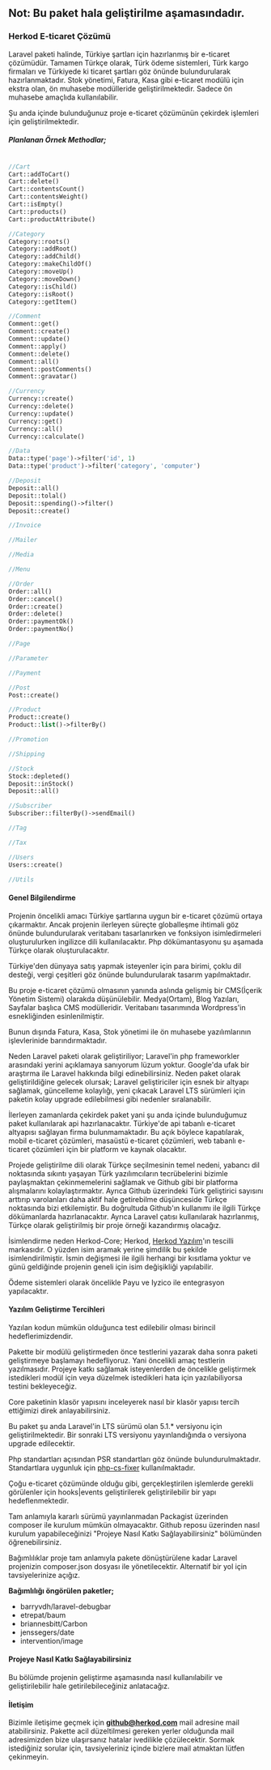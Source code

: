 Not: Bu paket hala geliştirilme aşamasındadır.
------

### Herkod E-ticaret Çözümü

Laravel paketi halinde, Türkiye şartları için hazırlanmış bir e-ticaret çözümüdür. Tamamen Türkçe olarak, Türk ödeme sistemleri, Türk kargo firmaları ve Türkiyede ki ticaret şartları göz önünde bulundurularak hazırlanmaktadır. Stok yönetimi, Fatura, Kasa gibi e-ticaret modülü için ekstra olan, ön muhasebe modülleride geliştirilmektedir. Sadece ön muhasebe amaçlıda kullanılabilir.

Şu anda içinde bulunduğunuz proje e-ticaret çözümünün çekirdek işlemleri için geliştirilmektedir.

##### Planlanan Örnek Methodlar;

```php

//Cart
Cart::addToCart()
Cart::delete()
Cart::contentsCount()
Cart::contentsWeight()
Cart::isEmpty()
Cart::products()
Cart::productAttribute()

//Category
Category::roots()
Category::addRoot()
Category::addChild()
Category::makeChildOf()
Category::moveUp()
Category::moveDown()
Category::isChild()
Category::isRoot()
Category::getItem()

//Comment
Comment::get()
Comment::create()
Comment::update()
Comment::apply()
Comment::delete()
Comment::all()
Comment::postComments()
Comment::gravatar()

//Currency
Currency::create()
Currency::delete()
Currency::update()
Currency::get()
Currency::all()
Currency::calculate()

//Data
Data::type('page')->filter('id', 1)
Data::type('product')->filter('category', 'computer')

//Deposit
Deposit::all()
Deposit::tolal()
Deposit::spending()->filter()
Deposit::create()

//Invoice

//Mailer

//Media

//Menu

//Order
Order::all()
Order::cancel()
Order::create()
Order::delete()
Order::paymentOk()
Order::paymentNo()

//Page

//Parameter

//Payment

//Post
Post::create()

//Product
Product::create()
Product::list()->filterBy()

//Promotion

//Shipping

//Stock
Stock::depleted()
Deposit::inStock()
Deposit::all()

//Subscriber
Subscriber::filterBy()->sendEmail()

//Tag

//Tax

//Users
Users::create()

//Utils

```

#### Genel Bilgilendirme

Projenin öncelikli amacı Türkiye şartlarına uygun bir e-ticaret çözümü ortaya çıkarmaktır. Ancak projenin ilerleyen süreçte globalleşme ihtimali göz önünde bulundurularak veritabanı tasarlanırken ve fonksiyon isimledirmeleri oluşturulurken ingilizce dili kullanılacaktır. Php dökümantasyonu şu aşamada Türkçe olarak oluşturulacaktır.

Türkiye'den dünyaya satış yapmak isteyenler için para birimi, çoklu dil desteği, vergi çeşitleri göz önünde bulundurularak tasarım yapılmaktadır.

Bu proje e-ticaret çözümü olmasının yanında aslında gelişmiş bir CMS(İçerik Yönetim Sistemi) olarakda düşünülebilir. Medya(Ortam), Blog Yazıları, Sayfalar başlıca CMS modülleridir. Veritabanı tasarımında Wordpress'in esnekliğinden esinlenilmiştir.

Bunun dışında Fatura, Kasa, Stok yönetimi ile ön muhasebe yazılımlarının işlevlerinide barındırmaktadır.

Neden Laravel paketi olarak geliştiriliyor; Laravel'in php frameworkler arasındaki yerini açıklamaya sanıyorum lüzum yoktur. Google'da ufak bir araştırma ile Laravel hakkında bilgi edinebilirsiniz. Neden paket olarak geliştirildiğine gelecek olursak; Laravel geliştiriciler için esnek bir altyapı sağlamak, güncelleme kolaylığı, yeni çıkacak Laravel LTS sürümleri için paketin kolay upgrade edilebilmesi gibi nedenler sıralanabilir.

İlerleyen zamanlarda çekirdek paket yani şu anda içinde bulunduğumuz paket kullanılarak api hazırlanacaktır. Türkiye'de api tabanlı e-ticaret altyapısı sağlayan firma bulunmamaktadır. Bu açık böylece kapatılarak, mobil e-ticaret çözümleri, masaüstü e-ticaret çözümleri, web tabanlı e-ticaret çözümleri için bir platform ve kaynak olacaktır.

Projede geliştirilme dili olarak Türkçe seçilmesinin temel nedeni, yabancı dil noktasında sıkıntı yaşayan Türk yazılımcıların tecrübelerini bizimle paylaşmaktan çekinmemelerini sağlamak ve Github gibi bir platforma alışmalarını kolaylaştırmaktır. Ayrıca Github üzerindeki Türk geliştirici sayısını arttırıp varolanları daha aktif hale getirebilme düşünceside Türkçe noktasında bizi etkilemiştir. Bu doğrultuda Github'ın kullanımı ile ilgili Türkçe dökümanlarda hazırlanacaktır. Ayrıca Laravel çatısı kullanılarak hazırlanmış, Türkçe olarak geliştirilmiş bir proje örneği kazandırmış olacağız.

İsimlendirme neden Herkod-Core; Herkod, [Herkod Yazılım][herkod]'ın tescilli markasıdır. O yüzden isim aramak yerine şimdilik bu şekilde isimlendirilmiştir. İsmin değişmesi ile ilgili herhangi bir kısıtlama yoktur ve günü geldiğinde projenin geneli için isim değişikliği yapılabilir.

Ödeme sistemleri olarak öncelikle Payu ve Iyzico ile entegrasyon yapılacaktır.

#### Yazılım Geliştirme Tercihleri

Yazılan kodun mümkün olduğunca test edilebilir olması birincil hedeflerimizdendir.

Pakette bir modülü geliştirmeden önce testlerini yazarak daha sonra paketi geliştirmeye başlamayı hedefliyoruz. Yani öncelikli amaç testlerin yazılmasıdır. Projeye katkı sağlamak isteyenlerden de öncelikle geliştirmek istedikleri modül için veya düzelmek istedikleri hata için yazılabiliyorsa testini bekleyeceğiz.

Core paketinin klasör yapısını inceleyerek nasıl bir klasör yapısı tercih ettiğimizi direk anlayabilirsiniz.

Bu paket şu anda Laravel'in LTS sürümü olan 5.1.* versiyonu için geliştirilmektedir. Bir sonraki LTS versiyonu yayınlandığında o versiyona upgrade edilecektir.

Php standartları açısından PSR standartları göz önünde bulundurulmaktadır. Standartlara uygunluk için [php-cs-fixer][php-cs-fixer] kullanılmaktadır.

Çoğu e-ticaret çözümünde olduğu gibi, gerçekleştirilen işlemlerde gerekli görülenler için hooks|events geliştirilerek geliştirilebilir bir yapı hedeflenmektedir.

Tam anlamıyla kararlı sürümü yayınlanmadan Packagist üzerinden composer ile kurulum mümkün olmayacaktır. Github reposu üzerinden nasıl kurulum yapabileceğinizi "Projeye Nasıl Katkı Sağlayabilirsiniz" bölümünden öğrenebilirsiniz.

Bağımlılıklar proje tam anlamıyla pakete dönüştürülene kadar Laravel projenizin composer.json dosyası ile yönetilecektir. Alternatif bir yol için tavsiyelerinize açığız.

**Bağımlılığı öngörülen paketler;**
- barryvdh/laravel-debugbar
- etrepat/baum
- briannesbitt/Carbon
- jenssegers/date
- intervention/image

#### Projeye Nasıl Katkı Sağlayabilirsiniz
Bu bölümde projenin geliştirme aşamasında nasıl kullanılabilir ve geliştirilebilir hale getirilebileceğiniz anlatacağız.


#### İletişim

Bizimle iletişime geçmek için **github@herkod.com** mail adresine mail atabilirsiniz. Pakette acil düzeltilmesi gereken yerler olduğunda mail adresimizden bize ulaşırsanız hatalar ivedilikle çözülecektir. Sormak istediğiniz sorular için, tavsiyeleriniz içinde bizlere mail atmaktan lütfen çekinmeyin.



[php-cs-fixer]:http://cs.sensiolabs.org/
[herkod]:https://www.herkod.com/
